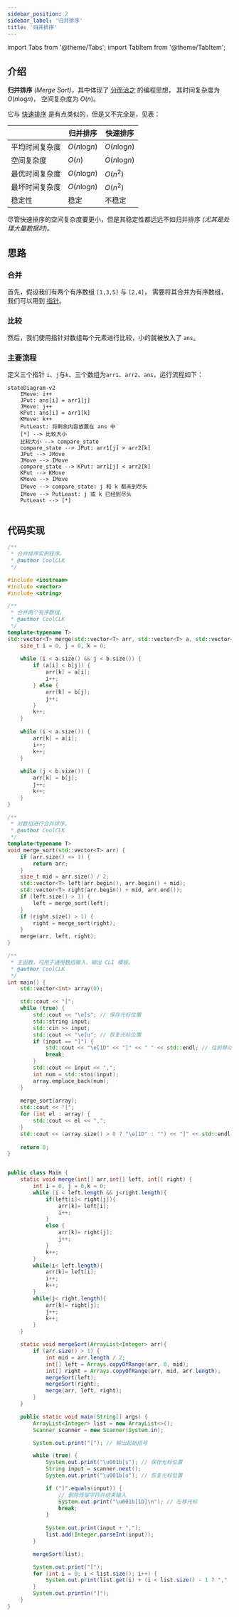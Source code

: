 ```yaml
---
sidebar_position: 2
sidebar_label: '归并排序'
title: '归并排序'
---
```

import Tabs from '@theme/Tabs';
import TabItem from '@theme/TabItem';

## 介绍

__归并排序__ _(Merge Sort)_，其中体现了 [分而治之](../programming-ideas/divide-and-rule.md) 的编程思想，
其时间复杂度为 $O(n\log_{}{n})$，
空间复杂度为 $O(n)$。

它与 [快速排序](quick-sort.md) 是有点类似的，但是又不完全是，见表：

|         | 归并排序             | 快速排序             |
|---------|------------------|------------------|
| 平均时间复杂度 | $O(n\log_{}{n})$ | $O(n\log_{}{n})$ |
| 空间复杂度   | $O(n)$           | $O(n\log_{}{n})$ |
| 最优时间复杂度 | $O(n\log_{}{n})$ | $O(n^{2})$       |
| 最坏时间复杂度 | $O(n\log_{}{n})$ | $O(n^{2})$       |
| 稳定性     | 稳定               | 不稳定              |

尽管快速排序的空间复杂度要更小，但是其稳定性都远远不如归并排序 _(尤其是处理大量数据时)_。

## 思路

### 合并

首先，假设我们有两个有序数组 `[1,3,5]` 与 `[2,4]`，
需要将其合并为有序数组，我们可以用到 [指针](../programming-ideas/pointer.md)。


### 比较

然后，我们使用指针对数组每个元素进行比较，小的就被放入了 `ans`。

### 主要流程

定义三个指针 `i`、`j`与`k`、三个数组为`arr1`、`arr2`、`ans`，运行流程如下：

```mermaid
stateDiagram-v2
    IMove: i++
    JPut: ans[i] = arr1[j]
    JMove: j++
    KPut: ans[i] = arr1[k]
    KMove: k++
    PutLeast: 将剩余内容放置在 ans 中
    [*] --> 比较大小
    比较大小 --> compare_state
    compare_state --> JPut: arr1[j] > arr2[k]
    JPut --> JMove
    JMove --> IMove
    compare_state --> KPut: arr1[j] < arr2[k]
    KPut --> KMove
    KMove --> IMove
    IMove --> compare_state: j 和 k 都未到尽头
    IMove --> PutLeast: j 或 k 已经到尽头
    PutLeast --> [*]
    
```

## 代码实现

<Tabs>
  <TabItem value="cpp" label="C++" default>

```cpp showLineNumbers
/**
 * 合并排序实例程序。
 * @author CoolCLK
 */

#include <iostream>
#include <vector>
#include <string>

/**
 * 合并两个有序数组。
 * @author CoolCLK
 */
template<typename T>
std::vector<T> merge(std::vector<T> arr, std::vector<T> a, std::vector<T> b) {
    size_t i = 0, j = 0, k = 0;
    
    while (i < a.size() && j < b.size()) {
        if (a[i] < b[j]) {
            arr[k] = a[i];
            i++;
        } else {
            arr[k] = b[j];
            j++;
        }
        k++;
    }
    
    while (i < a.size()) {
        arr[k] = a[i];
        i++;
        k++;
    }
    
    while (j < b.size()) {
        arr[k] = b[j];
        j++;
        k++;
    }
}

/**
 * 对数组进行合并排序。
 * @author CoolCLK
 */
template<typename T>
void merge_sort(std::vector<T> arr) {
    if (arr.size() <= 1) {
        return arr;
    }
    size_t mid = arr.size() / 2;
    std::vector<T> left(arr.begin(), arr.begin() + mid);
    std::vector<T> right(arr.begin() + mid, arr.end());
    if (left.size() > 1) {
        left = merge_sort(left);
    }
    if (right.size() > 1) {
        right = merge_sort(right);
    }
    merge(arr, left, right);
}

/**
 * 主函数，可用于通用数组输入、输出 CLI 模板。
 * @author CoolCLK
 */
int main() {
    std::vector<int> array(0);

    std::cout << "[";
    while (true) {
        std::cout << "\e[s"; // 保存光标位置
        std::string input;
        std::cin >> input;
        std::cout << "\e[u"; // 恢复光标位置
        if (input == "]") {
            std::cout << "\e[1D" << "]" << " " << std::endl; // 往前移动消除原有输入
            break;
        }
        std::cout << input << ",";
        int num = std::stoi(input);
        array.emplace_back(num);
    }
    
    merge_sort(array);
    std::cout << "[";
    for (int el : array) {
        std::cout << el << ",";
    }
    std::cout << (array.size() > 0 ? "\e[1D" : "") << "]" << std::endl;
    
    return 0;
}
```

  </TabItem>
  <TabItem value="java" label="Java" default>

```java showLineNumbers

public class Main {
    static void merge(int[] arr,int[] left, int[] right) {
        int i = 0, j = 0,k = 0;
        while (i < left.length && j<right.length){
            if(left[i]< right[j]){
                arr[k]= left[i];
                i++;
            }
            else {
                arr[k]= right[j];
                j++;
            }
            k++;
        }
        while(i< left.length){
            arr[k]= left[i];
            i++;
            k++;
        }
        while(j< right.length){
            arr[k]= right[j];
            j++;
            k++;
        }
    }

    static void mergeSort(ArrayList<Integer> arr){
        if (arr.size() > 1) {
            int mid = arr.length / 2;
            int[] left = Arrays.copyOfRange(arr, 0, mid);
            int[] right = Arrays.copyOfRange(arr, mid, arr.length);
            mergeSort(left);
            mergeSort(right);
            merge(arr, left, right);
        }
    }

    public static void main(String[] args) {
        ArrayList<Integer> list = new ArrayList<>();
        Scanner scanner = new Scanner(System.in);

        System.out.print("["); // 输出起始括号

        while (true) {
            System.out.print("\u001b[s"); // 保存光标位置
            String input = scanner.next();
            System.out.print("\u001b[u"); // 恢复光标位置

            if ("]".equals(input)) {
                // 删除残留字符并结束输入
                System.out.print("\u001b[1D]\n"); // 左移光标
                break;
            }
            
            System.out.print(input + ",");
            list.add(Integer.parseInt(input));
        }

        mergeSort(list);

        System.out.print("[");
        for (int i = 0; i < list.size(); i++) {
            System.out.print(list.get(i) + (i < list.size() - 1 ? "," : ""));
        }
        System.out.println("]");
    }
}
```

  </TabItem>
</Tabs>
